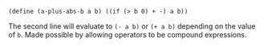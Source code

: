 `(define (a-plus-abs-b a b)
  ((if (> b 0) + -) a b))`

The second line will evaluate to `(- a b)` or `(+ a b)` depending on the value of `b`.
Made possible by allowing operators to be compound expressions.
